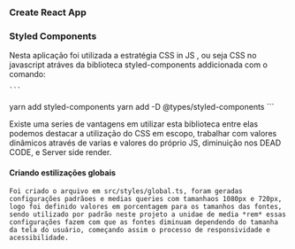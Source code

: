 ### Create React App

### Styled Components

  Nesta aplicação foi utilizada a estratégia  CSS in JS , ou seja CSS no javascript atráves da biblioteca styled-components addicionada com o comando: 

    ``` 
  yarn add styled-components
  yarn add -D @types/styled-components
    ```
    
  Existe uma series de vantagens em utilizar esta biblioteca entre elas podemos destacar a utilização do CSS em escopo, trabalhar com valores dinâmicos através de varias e valores do próprio JS, diminuição nos DEAD CODE, e Server side render.

  #### Criando estilizações globais

    Foi criado o arquivo em src/styles/global.ts, foram geradas configurações padrãoes e medias queries com tamanhaos 1080px e 720px, logo foi definido valores em porcentagem para os tamanhos das fontes, sendo utilizado por padrão neste projeto a unidae de media *rem* essas configurações fazem com que as fontes diminuam dependendo do tamanha da tela do usuário, começando assim o processo de responsividade e acessibilidade.